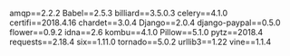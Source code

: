 amqp==2.2.2
Babel==2.5.3
billiard==3.5.0.3
celery==4.1.0
certifi==2018.4.16
chardet==3.0.4
Django==2.0.4
django-paypal==0.5.0
flower==0.9.2
idna==2.6
kombu==4.1.0
Pillow==5.1.0
pytz==2018.4
requests==2.18.4
six==1.11.0
tornado==5.0.2
urllib3==1.22
vine==1.1.4
